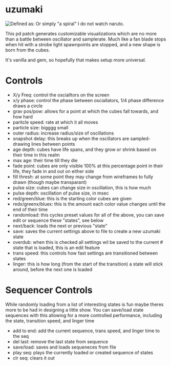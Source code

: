 # uzumaki
![Defined as:](https://filmschoolrejects.com/wp-content/uploads/2019/09/B933157C-8327-4109-9F1A-69A6880A1D3E.jpeg)
Or simply "a spiral" I do not watch naruto.

This pd patch generates customizable visualizations which are no more than a battle between oscillator and samplerate.
Much like a fan blade stops when hit with a strobe light spawnpoints are stopped, and a new shape is born from the cubes. 

It's vanilla and gem, so hopefully that makes setup more universal.

# Controls

- X/y Freq: control the oscialltors on the screen
- x/y phase: control the phase between osciallators, 1/4 phase difference draws a circle
- grav pos/pow: allows for a point at which the cubes fall towards, and how hard
- paritcle speed: rate at which it all moves
- particle size: bigggg small
- outer radius: increase radius/size of oscillations
- snapshot delay: this breaks up when the oscillators are sampled- drawing lines between points
- age depth: cubes have life spans, and they grow or shrink based on their time in this realm
- max age: their time till they die
- fade point: cubes are only visible 100% at this percentage point in their life, they fade in and out on either side
- fill thresh: at some point they may change from wireframes to fully drawn (though maybe transparant)
- pulse size: cubes can change size in oscillation, this is how much
- pulse depth: oscillation of pulse size, in msec
- red/green/blue: this is the starting color cubes are given
- redx/greenx/bluex: this is the amount each color value changes until the end of their time
- randomload: this cycles preset values for all of the above, you can save edit or sequence these "states", see below
- next/back: loads the next or previous "state"
- save: saves the current settings above to file to create a new uzumaki state
- overdub: when this is checked all settings wil be saved to the current # state that is loaded, this is an edit feature
- trans speed: this controls how fast settings are transitioned between states
- linger: this is how long (from the start of the transition) a state will stick around, before the next one is loaded

# Sequencer Controls
While randomly loading from a list of interesting states is fun maybe theres more to be had in designing a little show.
You can save/load state sequences with this allowing for a more controlled performance, including the state, transition speed, and linger time

- add to end: add the current sequence, trans speed, and linger time to the seq
- del last: remove the last state from sequence
- save/load: saves and loads sequeneces from file
- play seq: plays the currently loaded or created sequence of states
- clr seq: clears it out
